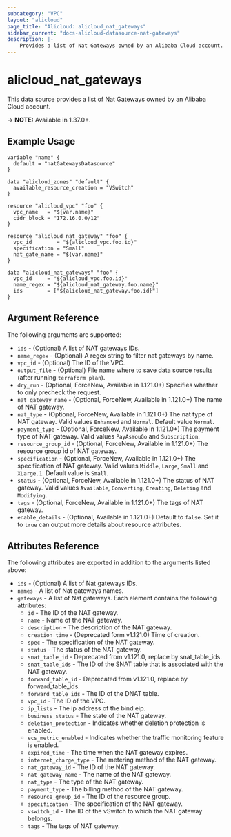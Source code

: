 ```yaml
---
subcategory: "VPC"
layout: "alicloud"
page_title: "Alicloud: alicloud_nat_gateways"
sidebar_current: "docs-alicloud-datasource-nat-gateways"
description: |-
    Provides a list of Nat Gateways owned by an Alibaba Cloud account.
---
```


# alicloud\_nat\_gateways

This data source provides a list of Nat Gateways owned by an Alibaba Cloud account.

-> **NOTE:** Available in 1.37.0+.

## Example Usage

```
variable "name" {
  default = "natGatewaysDatasource"
}

data "alicloud_zones" "default" {
  available_resource_creation = "VSwitch"
}

resource "alicloud_vpc" "foo" {
  vpc_name   = "${var.name}"
  cidr_block = "172.16.0.0/12"
}

resource "alicloud_nat_gateway" "foo" {
  vpc_id        = "${alicloud_vpc.foo.id}"
  specification = "Small"
  nat_gate_name = "${var.name}"
}

data "alicloud_nat_gateways" "foo" {
  vpc_id     = "${alicloud_vpc.foo.id}"
  name_regex = "${alicloud_nat_gateway.foo.name}"
  ids        = ["${alicloud_nat_gateway.foo.id}"]
}
```

## Argument Reference

The following arguments are supported:

* `ids` - (Optional) A list of NAT gateways IDs.
* `name_regex` - (Optional) A regex string to filter nat gateways by name.
* `vpc_id` - (Optional) The ID of the VPC.
* `output_file` - (Optional) File name where to save data source results (after running `terraform plan`).
* `dry_run` - (Optional, ForceNew, Available in 1.121.0+) Specifies whether to only precheck the request.
* `nat_gateway_name` - (Optional, ForceNew, Available in 1.121.0+) The name of NAT gateway.
* `nat_type` - (Optional, ForceNew, Available in 1.121.0+) The nat type of NAT gateway. Valid values `Enhanced` and `Normal`. Default value `Normal`.
* `payment_type` - (Optional, ForceNew, Available in 1.121.0+) The payment type of NAT gateway. Valid values `PayAsYouGo` and `Subscription`.
* `resource_group_id` - (Optional, ForceNew, Available in 1.121.0+) The resource group id of NAT gateway.
* `specification` - (Optional, ForceNew, Available in 1.121.0+) The specification of NAT gateway. Valid values `Middle`, `Large`, `Small` and `XLarge.1`. Default value is `Small`.
* `status` - (Optional, ForceNew, Available in 1.121.0+) The status of NAT gateway. Valid values `Available`, `Converting`, `Creating`, `Deleting` and `Modifying`.
* `tags` - (Optional, ForceNew, Available in 1.121.0+) The tags of NAT gateway.
* `enable_details` - (Optional, Available in 1.121.0+) Default to `false`. Set it to `true` can output more details about resource attributes.

## Attributes Reference

The following attributes are exported in addition to the arguments listed above:

* `ids` - (Optional) A list of Nat gateways IDs.
* `names` - A list of Nat gateways names.
* `gateways` - A list of Nat gateways. Each element contains the following attributes:
  * `id` - The ID of the NAT gateway.
  * `name` - Name of the NAT gateway.
  * `description` - The description of the NAT gateway.
  * `creation_time` - (Deprecated form v1.121.0) Time of creation.
  * `spec` - The specification of the NAT gateway.
  * `status` - The status of the NAT gateway.
  * `snat_table_id` - Deprecated from v1.121.0, replace by snat_table_ids.
  * `snat_table_ids` - The ID of the SNAT table that is associated with the NAT gateway.
  * `forward_table_id` - Deprecated from v1.121.0, replace by forward_table_ids.
  * `forward_table_ids` - The ID of the DNAT table.
  * `vpc_id` - The ID of the VPC.
  * `ip_lists` - The ip address of the bind eip.
  * `business_status` - The state of the NAT gateway.
  * `deletion_protection` - Indicates whether deletion protection is enabled.
  * `ecs_metric_enabled` - Indicates whether the traffic monitoring feature is enabled.
  * `expired_time` - The time when the NAT gateway expires.
  * `internet_charge_type` - The metering method of the NAT gateway.  
  * `nat_gateway_id` - The ID of the NAT gateway.
  * `nat_gateway_name` - The name of the NAT gateway.
  * `nat_type` - The type of the NAT gateway. 
  * `payment_type` - The billing method of the NAT gateway. 
  * `resource_group_id` - The ID of the resource group.
  * `specification` - The specification of the NAT gateway.
  * `vswitch_id` - The ID of the vSwitch to which the NAT gateway belongs.
  * `tags` - The tags of NAT gateway.

